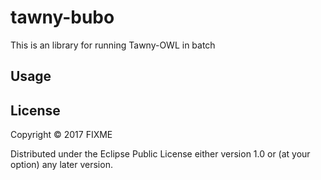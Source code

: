 # tawny-bubo

This is an library for running Tawny-OWL in batch

## Usage



## License

Copyright © 2017 FIXME

Distributed under the Eclipse Public License either version 1.0 or (at
your option) any later version.
